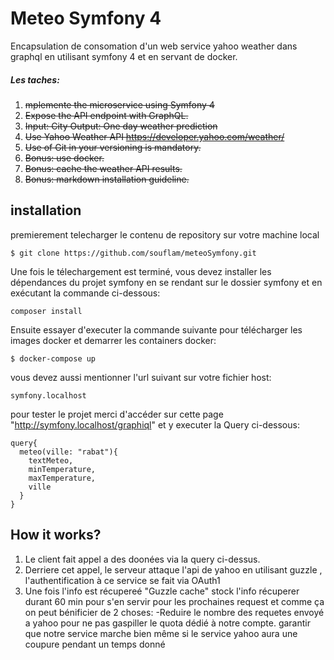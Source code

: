 # Meteo Symfony 4
Encapsulation de consomation d'un web service yahoo weather dans graphql en utilisant symfony 4 et en servant de docker.
##### Les taches:
1. ~~mplemente the microservice using Symfony 4~~
2. ~~Expose the API endpoint with GraphQL.~~
3. ~~Input: City Output: One day weather prediction~~
4. ~~Use Yahoo Weather API https://developer.yahoo.com/weather/~~
5. ~~Use of Git in your versioning is mandatory.~~
6. ~~Bonus: use docker.~~
7. ~~Bonus: cache the weather API results.~~
8. ~~Bonus: markdown installation guideline.~~
## installation
premierement telecharger le contenu de repository sur votre machine local

`$ git clone https://github.com/souflam/meteoSymfony.git`

Une fois le télechargement est terminé, vous devez installer les dépendances du projet symfony en se rendant sur le dossier symfony et en exécutant la commande ci-dessous:

`composer install`

Ensuite essayer d'executer la commande suivante pour télécharger les images docker et demarrer les containers docker:

`$ docker-compose up`

vous devez aussi mentionner l'url suivant sur votre fichier host:

`symfony.localhost`

pour tester le projet merci d'accéder sur cette page "http://symfony.localhost/graphiql" et y executer la Query ci-dessous:

    query{
      meteo(ville: "rabat"){
        textMeteo,
        minTemperature,
        maxTemperature,
        ville
      }
    }
## How it works?
1. Le client fait appel a des doonées via la query ci-dessus.
2. Derriere cet appel, le serveur attaque l'api de yahoo en utilisant guzzle , l'authentification à ce service se fait via OAuth1
3. Une fois l'info est récupereé "Guzzle cache" stock l'info récuperer durant 60 min pour s'en servir pour les prochaines request et comme ça on peut bénificier de 2 choses:
	-Reduire le nombre des requetes envoyé a yahoo pour ne pas gaspiller le quota dédié à notre compte.
	garantir que notre service marche bien même si le service yahoo aura une coupure pendant un temps donné



